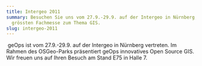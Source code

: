 ```yaml
---
title: Intergeo 2011
summary: Besuchen Sie uns vom 27.9.-29.9. auf der Intergeo in Nürnberg, der
  grössten Fachmesse zum Thema GIS.
slug: intergeo-2011
---
```

 geOps ist vom 27.9.-29.9. auf der Intergeo in Nürnberg vertreten. Im Rahmen des OSGeo-Parks präsentiert geOps innovatives Open Source GIS. Wir freuen uns auf Ihren Besuch am Stand E75 in Halle 7.